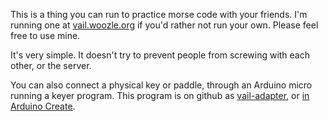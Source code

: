 This is a thing you can run to practice morse code with your friends.
I'm running one at [vail.woozle.org](https://vail.woozle.org/)
if you'd rather not run your own.
Please feel free to use mine.

It's very simple.
It doesn't try to prevent people from screwing with each other,
or the server.

You can also connect a physical key or paddle,
through an Arduino micro running a keyer program.
This program is on github as [vail-adapter](https://github.com/nealey/vail-adapter),
or [in Arduino Create](https://create.arduino.cc/editor/neale/f94bb765-47bd-4bc4-9cbf-b978f7124bdc).

